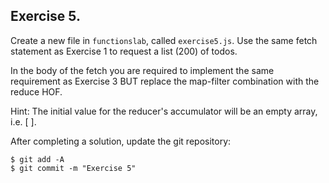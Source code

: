 ## Exercise 5.

Create a new file in `functionslab`, called `exercise5.js`. Use the same fetch statement as Exercise 1 to request a list (200) of todos.

In the body of the fetch you are required to implement the same requirement as Exercise 3 BUT replace the map-filter combination with the reduce HOF.

Hint: The initial value for the reducer's accumulator will be an empty array, i.e. [ ].

After completing a solution, update the git repository:
 ~~~
$ git add -A
$ git commit -m "Exercise 5"
~~~